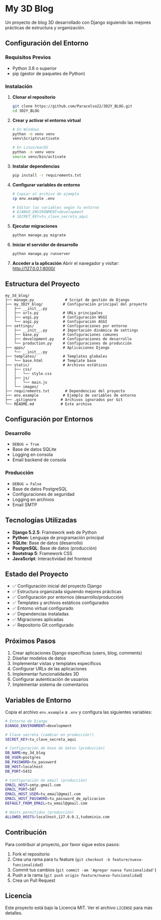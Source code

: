 # My 3D Blog

Un proyecto de blog 3D desarrollado con Django siguiendo las mejores prácticas de estructura y organización.

## Configuración del Entorno

### Requisitos Previos
- Python 3.8 o superior
- pip (gestor de paquetes de Python)

### Instalación

1. **Clonar el repositorio**
   ```bash
   git clone https://github.com/Paracelso22/3D2Y_BLOG.git
   cd 3D2Y_BLOG
   ```

2. **Crear y activar el entorno virtual**
   ```bash
   # En Windows
   python -m venv venv
   venv\Scripts\activate
   
   # En Linux/macOS
   python -m venv venv
   source venv/bin/activate
   ```

3. **Instalar dependencias**
   ```bash
   pip install -r requirements.txt
   ```

4. **Configurar variables de entorno**
   ```bash
   # Copiar el archivo de ejemplo
   cp env.example .env
   
   # Editar las variables según tu entorno
   # DJANGO_ENVIRONMENT=development
   # SECRET_KEY=tu_clave_secreta_aqui
   ```

5. **Ejecutar migraciones**
   ```bash
   python manage.py migrate
   ```

6. **Iniciar el servidor de desarrollo**
   ```bash
   python manage.py runserver
   ```

7. **Acceder a la aplicación**
   Abrir el navegador y visitar: http://127.0.0.1:8000/

## Estructura del Proyecto

```
my_3d_blog/
├── manage.py              # Script de gestión de Django
├── my_3D2Y_blog/         # Configuración principal del proyecto
│   ├── __init__.py
│   ├── urls.py           # URLs principales
│   ├── wsgi.py           # Configuración WSGI
│   └── asgi.py           # Configuración ASGI
├── settings/             # Configuraciones por entorno
│   ├── __init__.py       # Importación dinámica de settings
│   ├── base.py           # Configuraciones comunes
│   ├── development.py    # Configuraciones de desarrollo
│   └── production.py     # Configuraciones de producción
├── apps/                 # Aplicaciones Django
│   └── __init__.py
├── templates/            # Templates globales
│   └── base.html         # Template base
├── static/               # Archivos estáticos
│   ├── css/
│   │   └── style.css
│   ├── js/
│   │   └── main.js
│   └── images/
├── requirements.txt       # Dependencias del proyecto
├── env.example           # Ejemplo de variables de entorno
├── .gitignore           # Archivos ignorados por Git
└── README.md            # Este archivo
```

## Configuración por Entornos

### Desarrollo
- `DEBUG = True`
- Base de datos SQLite
- Logging en consola
- Email backend de consola

### Producción
- `DEBUG = False`
- Base de datos PostgreSQL
- Configuraciones de seguridad
- Logging en archivos
- Email SMTP

## Tecnologías Utilizadas

- **Django 5.2.5**: Framework web de Python
- **Python**: Lenguaje de programación principal
- **SQLite**: Base de datos (desarrollo)
- **PostgreSQL**: Base de datos (producción)
- **Bootstrap 5**: Framework CSS
- **JavaScript**: Interactividad del frontend

## Estado del Proyecto

- ✅ Configuración inicial del proyecto Django
- ✅ Estructura organizada siguiendo mejores prácticas
- ✅ Configuración por entornos (desarrollo/producción)
- ✅ Templates y archivos estáticos configurados
- ✅ Entorno virtual configurado
- ✅ Dependencias instaladas
- ✅ Migraciones aplicadas
- ✅ Repositorio Git configurado

## Próximos Pasos

1. Crear aplicaciones Django específicas (users, blog, comments)
2. Diseñar modelos de datos
3. Implementar vistas y templates específicos
4. Configurar URLs de las aplicaciones
5. Implementar funcionalidades 3D
6. Configurar autenticación de usuarios
7. Implementar sistema de comentarios

## Variables de Entorno

Copia el archivo `env.example` a `.env` y configura las siguientes variables:

```bash
# Entorno de Django
DJANGO_ENVIRONMENT=development

# Clave secreta (cambiar en producción!)
SECRET_KEY=tu_clave_secreta_aqui

# Configuración de base de datos (producción)
DB_NAME=my_3d_blog
DB_USER=postgres
DB_PASSWORD=tu_password
DB_HOST=localhost
DB_PORT=5432

# Configuración de email (producción)
EMAIL_HOST=smtp.gmail.com
EMAIL_PORT=587
EMAIL_HOST_USER=tu_email@gmail.com
EMAIL_HOST_PASSWORD=tu_password_de_aplicacion
DEFAULT_FROM_EMAIL=tu_email@gmail.com

# Hosts permitidos (producción)
ALLOWED_HOSTS=localhost,127.0.0.1,tudominio.com
```

## Contribución

Para contribuir al proyecto, por favor sigue estos pasos:

1. Fork el repositorio
2. Crea una rama para tu feature (`git checkout -b feature/nueva-funcionalidad`)
3. Commit tus cambios (`git commit -am 'Agregar nueva funcionalidad'`)
4. Push a la rama (`git push origin feature/nueva-funcionalidad`)
5. Crea un Pull Request

## Licencia

Este proyecto está bajo la Licencia MIT. Ver el archivo `LICENSE` para más detalles.
